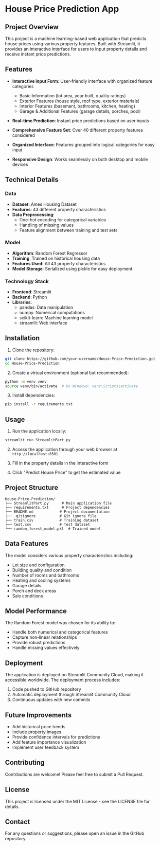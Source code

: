 # House Price Prediction App

## Project Overview
This project is a machine learning-based web application that predicts house prices using various property features. Built with Streamlit, it provides an interactive interface for users to input property details and receive instant price predictions.

## Features
- **Interactive Input Form**: User-friendly interface with organized feature categories
  - Basic Information (lot area, year built, quality ratings)
  - Exterior Features (house style, roof type, exterior materials)
  - Interior Features (basement, bathrooms, kitchen, heating)
  - Garage & Additional Features (garage details, porches, pool)

- **Real-time Prediction**: Instant price predictions based on user inputs
- **Comprehensive Feature Set**: Over 40 different property features considered
- **Organized Interface**: Features grouped into logical categories for easy input
- **Responsive Design**: Works seamlessly on both desktop and mobile devices

## Technical Details
### Data
- **Dataset**: Ames Housing Dataset
- **Features**: 43 different property characteristics
- **Data Preprocessing**:
  - One-hot encoding for categorical variables
  - Handling of missing values
  - Feature alignment between training and test sets

### Model
- **Algorithm**: Random Forest Regressor
- **Training**: Trained on historical housing data
- **Features Used**: All 43 property characteristics
- **Model Storage**: Serialized using pickle for easy deployment

### Technology Stack
- **Frontend**: Streamlit
- **Backend**: Python
- **Libraries**:
  - pandas: Data manipulation
  - numpy: Numerical computations
  - scikit-learn: Machine learning model
  - streamlit: Web interface

## Installation
1. Clone the repository:
```bash
git clone https://github.com/your-username/House-Price-Prediction.git
cd House-Price-Prediction
```

2. Create a virtual environment (optional but recommended):
```bash
python -m venv venv
source venv/bin/activate  # On Windows: venv\Scripts\activate
```

3. Install dependencies:
```bash
pip install -r requirements.txt
```

## Usage
1. Run the application locally:
```bash
streamlit run StreamlitPart.py
```

2. Access the application through your web browser at `http://localhost:8501`

3. Fill in the property details in the interactive form

4. Click "Predict House Price" to get the estimated value

## Project Structure
```
House-Price-Prediction/
├── StreamlitPart.py      # Main application file
├── requirements.txt      # Project dependencies
├── README.md            # Project documentation
├── .gitignore           # Git ignore file
├── train.csv            # Training dataset
├── test.csv             # Test dataset
└── random_forest_model.pkl  # Trained model
```

## Data Features
The model considers various property characteristics including:
- Lot size and configuration
- Building quality and condition
- Number of rooms and bathrooms
- Heating and cooling systems
- Garage details
- Porch and deck areas
- Sale conditions

## Model Performance
The Random Forest model was chosen for its ability to:
- Handle both numerical and categorical features
- Capture non-linear relationships
- Provide robust predictions
- Handle missing values effectively

## Deployment
The application is deployed on Streamlit Community Cloud, making it accessible worldwide. The deployment process includes:
1. Code pushed to GitHub repository
2. Automatic deployment through Streamlit Community Cloud
3. Continuous updates with new commits

## Future Improvements
- Add historical price trends
- Include property images
- Provide confidence intervals for predictions
- Add feature importance visualization
- Implement user feedback system

## Contributing
Contributions are welcome! Please feel free to submit a Pull Request.

## License
This project is licensed under the MIT License - see the LICENSE file for details.

## Contact
For any questions or suggestions, please open an issue in the GitHub repository. 